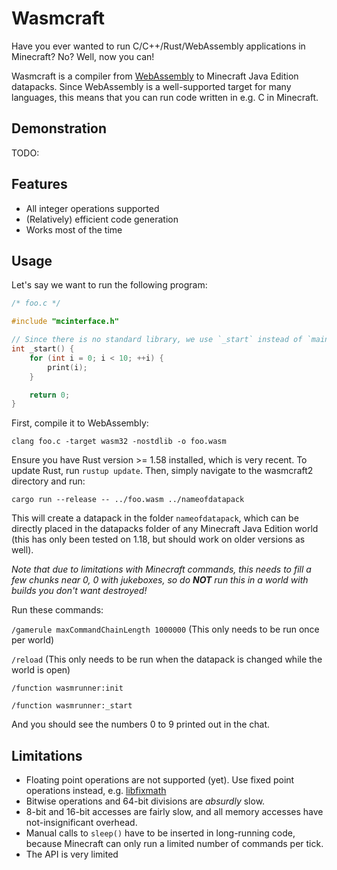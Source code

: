 # Wasmcraft

Have you ever wanted to run C/C++/Rust/WebAssembly applications in Minecraft? No? Well, now you can!

Wasmcraft is a compiler from [WebAssembly](https://webassembly.org/) to Minecraft Java Edition datapacks.
Since WebAssembly is a well-supported target for many languages, this means that you can run code
written in e.g. C in Minecraft.

## Demonstration

TODO:

## Features

* All integer operations supported
* (Relatively) efficient code generation
* Works most of the time

## Usage

Let's say we want to run the following program:

```c
/* foo.c */

#include "mcinterface.h"

// Since there is no standard library, we use `_start` instead of `main`
int _start() {
	for (int i = 0; i < 10; ++i) {
		print(i);
	}

	return 0;
}
```

First, compile it to WebAssembly:

`clang foo.c -target wasm32 -nostdlib -o foo.wasm`

Ensure you have Rust version >= 1.58 installed, which is very recent. To update Rust, run `rustup update`.
Then, simply navigate to the wasmcraft2 directory and run:

`cargo run --release -- ../foo.wasm ../nameofdatapack`

This will create a datapack in the folder `nameofdatapack`, which can be directly placed in the datapacks folder
of any Minecraft Java Edition world (this has only been tested on 1.18, but should work on older versions as well).

*Note that due to limitations with Minecraft commands, this needs to fill a few chunks near 0, 0 with jukeboxes,
so do **NOT** run this in a world with builds you don't want destroyed!*

Run these commands:

`/gamerule maxCommandChainLength 1000000` (This only needs to be run once per world)

`/reload` (This only needs to be run when the datapack is changed while the world is open)

`/function wasmrunner:init`

`/function wasmrunner:_start`

And you should see the numbers 0 to 9 printed out in the chat.

## Limitations

* Floating point operations are not supported (yet).
Use fixed point operations instead, e.g. [libfixmath](https://github.com/PetteriAimonen/libfixmath)
* Bitwise operations and 64-bit divisions are *absurdly* slow.
* 8-bit and 16-bit accesses are fairly slow, and all memory accesses have not-insignificant overhead.
* Manual calls to `sleep()` have to be inserted in long-running code,
because Minecraft can only run a limited number of commands per tick.
* The API is very limited